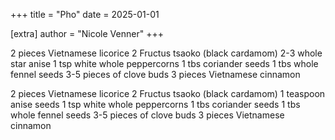 +++
title = "Pho"
date = 2025-01-01

[extra]
author = "Nicole Venner"
+++

2 pieces Vietnamese licorice
2 Fructus tsaoko (black cardamom)
2-3 whole star anise
1 tsp white whole peppercorns
1 tbs coriander seeds
1 tbs whole fennel seeds
3-5 pieces of clove buds
3 pieces Vietnamese cinnamon

2 pieces Vietnamese licorice
2 Fructus tsaoko (black cardamom)
1 teaspoon anise seeds
1 tsp white whole peppercorns
1 tbs coriander seeds
1 tbs whole fennel seeds
3-5 pieces of clove buds
3 pieces Vietnamese cinnamon
